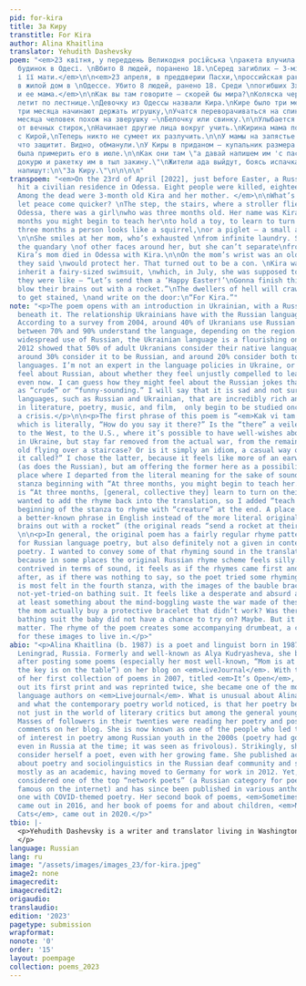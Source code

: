 ```yaml
---
pid: for-kira
title: За Киру
transtitle: For Kira
author: Alina Khaitlina
translator: Yehudith Dashevsky
poem: "<em>23 квітня, у переддень Великодня російська \nракета влучила в житловий
  будинок в Одесі. \nВбито 8 людей, поранено 18.\nСеред загиблих — 3-місячна Кіра
  і її мати.</em>\n\n<em>23 апреля, в преддверии Пасхи,\nроссийская ракета попала
  в жилой дом в \nОдессе. Убито 8 людей, ранено 18. Среди \nпогибших 3х-месячная Кира
  и ее мама.</em>\n\nКак вы там говорите — скорей бы мира?\nКоляска через ступеньку
  летит по лестнице.\nДевочку из Одессы назвали Кира.\nКире было три месяца.\n\nВ
  три месяца начинают держать игрушку,\nУчатся переворачиваться на спинку.\nВ три
  месяца человек похож на зверушку —\nБелочку или свинку.\n\nУлыбается маме, уставшей
  от вечных стирок,\nНачинает другие лица вокруг учить.\nКирина мама погибла в Одессе
  с Кирой,\nТеперь никто не сумеет их разлучить.\n\nУ мамы на запястье старая фенечка,\nСказали,
  что защитит. Видно, обманули.\nУ Киры в приданом — купальник размера \"феечка,\"\nДолжна
  была примерить его в июле.\n\nКак они там \"а давай напишем им 'с пасхой вас,'\nСейчас
  докурю и ракетку им в тыл закину.\"\nЖители ада выйдут, боясь испачкаться,\nНа дверях
  напишут:\n\"За Киру.\"\n\n\n\n"
transpoem: "<em>On the 23rd of April [2022], just before Easter, a Russian rocket
  hit a civilian residence in Odessa. Eight people were killed, eighteen wounded.
  Among the dead were 3-month old Kira and her mother. </em>\n\nWhat’s it called —
  let peace come quicker? \nThe step, the stairs, where a stroller flies over —\nIn
  Odessa, there was a girl\nwho was three months old. Her name was Kira. \n\nAt three
  months you might begin to teach her\nto hold a toy, to learn to turn on her back.\nAt
  three months a person looks like a squirrel,\nor a piglet — a small animal, a creature.
  \n\nShe smiles at her mom, who’s exhausted \nfrom infinite laundry. She’s solving
  the quandary \nof other faces around her, but she can’t separate\nfrom her mom now.
  Kira’s mom died in Odessa with Kira.\n\nOn the mom’s wrist was an old bauble, which
  they said \nwould protect her. That turned out to be a con. \nKira was about to
  inherit a fairy-sized swimsuit, \nwhich, in July, she was supposed to try on. \n\nSo
  they were like — “Let’s send them a ‘Happy Easter!’\nGonna finish this smoke and
  blow their brains out with a rocket.”\nThe dwellers of hell will crawl out, afraid
  to get stained, \nand write on the door:\n“For Kira.”"
note: "<p>The poem opens with an introduction in Ukrainian, with a Russian translation
  beneath it. The relationship Ukrainians have with the Russian language is complex.
  According to a survey from 2004, around 40% of Ukranians use Russian at home and
  between 70% and 90% understand the language, depending on the region. Despite the
  widespread use of Russian, the Ukrainian language is a flourishing one. A poll in
  2012 showed that 50% of adult Ukranians consider their native language to be Ukrainian,
  around 30% consider it to be Russian, and around 20% consider both to be their native
  languages. I’m not an expert in the language policies in Ukraine, or how Ukranians
  feel about Russian, about whether they feel unjustly compelled to learn or use it,
  even now. I can guess how they might feel about the Russian jokes that portray Ukrainian
  as “crude” or “funny-sounding.” I will say that it is sad and not surprising that
  languages, such as Russian and Ukrainian, that are incredibly rich and developed
  in literature, poetry, music, and film,  only begin to be studied once there is
  a crisis.</p>\n\n<p>The first phrase of this poem is “<em>Kak vi tam govorite?</em>”
  which is literally, “How do you say it there?” Is the “there” a veiled reference
  to the West, to the U.S., where it’s possible to have well-wishes about peace soon
  in Ukraine, but stay far removed from the actual war, from the remains of a three-month
  old flying over a staircase? Or is it simply an idiom, a casual way of saying “What’s
  it called?” I chose the latter, because it feels like more of an earworm phrase
  (as does the Russian), but am offering the former here as a possibility.</p>\n\n<p>A
  place where I departed from the literal meaning for the sake of sound is in the
  stanza beginning with “At three months, you might begin to teach her.” The original
  is “At three months, [general, collective they] learn to turn on their back.” I
  wanted to add the rhyme back into the translation, so I added “teach her” at the
  beginning of the stanza to rhyme with “creature” at the end. A place where I chose
  a better-known phrase in English instead of the more literal original is “blow their
  brains out with a rocket” (the original reads “send a rocket at their backs”).</p>
  \n\n<p>In general, the original poem has a fairly regular rhyme pattern, not unusual
  for Russian language poetry, but also definitely not a given in contemporary Russian
  poetry. I wanted to convey some of that rhyming sound in the translation, especially
  because in some places the original Russian rhyme scheme feels silly. While not
  contrived in terms of sound, it feels as if the rhymes came first and the phrases
  after, as if there was nothing to say, so the poet tried some rhyming phrases. This
  is most felt in the fourth stanza, with the images of the bauble bracelet and the
  not-yet-tried-on bathing suit. It feels like a desperate and absurd attempt to say
  at least something about the mind-boggling waste the war made of these lives. Did
  the mom actually buy a protective bracelet that didn’t work? Was there really a
  bathing suit the baby did not have a chance to try on? Maybe. But it doesn’t really
  matter. The rhyme of the poem creates some accompanying drumbeat, a cradle of sound,
  for these images to live in.</p>"
abio: "<p>Alina Khaitlina (b. 1987) is a poet and linguist born in 1987, and is from
  Leningrad, Russia. Formerly and well-known as Alya Kudryasheva, she became famous
  after posting some poems (especially her most well-known, “Mom is at the <em>dacha</em>,
  the key is on the table”) on her blog on <em>LiveJournal</em>. With the release
  of her first collection of poems in 2007, titled <em>It’s Open</em>, and which sold
  out its first print and was reprinted twice, she became one of the most read Russian
  language authors on <em>Livejournal</em>. What is unusual about Alina Khaitlina,
  and what the contemporary poetry world noticed, is that her poetry became known
  not just in the world of literary critics but among the general young population.
  Masses of followers in their twenties were reading her poetry and posting supportive
  comments on her blog. She is now known as one of the people who led to the revival
  of interest in poetry among Russian youth in the 2000s (poetry had gone out of style
  even in Russia at the time; it was seen as frivolous). Strikingly, she did not really
  consider herself a poet, even with her growing fame. She published academic work
  about poetry and sociolinguistics in the Russian deaf community and saw herself
  mostly as an academic, having moved to Germany for work in 2012. Yet, she is now
  considered one of the top “network poets” (a Russian category for poets who became
  famous on the internet) and has since been published in various anthologies, including
  one with COVID-themed poetry. Her second book of poems, <em>Sometimes Ships</em>,
  came out in 2016, and her book of poems for and about children, <em>Non-Fearful
  Cats</em>, came out in 2020.</p>"
tbio: |-
  <p>Yehudith Dashevsky is a writer and translator living in Washington D.C. She currently works in development for the non-profit public health care and policy magazine, <em>Health Affairs</em>. She is also a managing editor for the post-Soviet diaspora poetry magazine, <em>Pocket Samovar</em>. She is a Penn graduate and a proud former editor of <em>Doublespeak Magazine</em>.
  </p>
language: Russian
lang: ru
image: "/assets/images/images_23/for-kira.jpeg"
image2: none
imagecredit: 
imagecredit2: 
origaudio: 
translaudio: 
edition: '2023'
pagetype: submission
wrapformat: 
nonote: '0'
order: '15'
layout: poempage
collection: poems_2023
---
```


